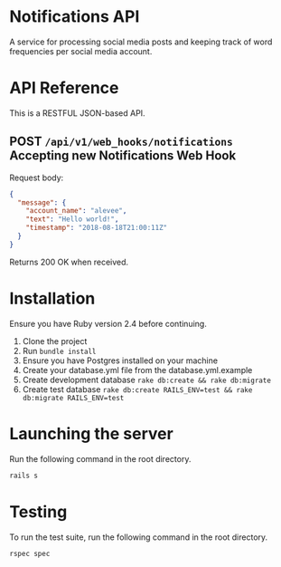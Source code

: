# Notifications API

A service for processing social media posts and keeping track of word frequencies per social media account.

# API Reference

This is a RESTFUL JSON-based API.

## POST `/api/v1/web_hooks/notifications` Accepting new Notifications Web Hook

Request body:

```json
{
  "message": {
    "account_name": "alevee",
    "text": "Hello world!",
    "timestamp": "2018-08-18T21:00:11Z"
  }
}
```

Returns 200 OK when received.

# Installation

Ensure you have Ruby version 2.4 before continuing.

1. Clone the project
2. Run `bundle install`
3. Ensure you have Postgres installed on your machine
4. Create your database.yml file from the database.yml.example
5. Create development database `rake db:create && rake db:migrate`
6. Create test database `rake db:create RAILS_ENV=test && rake db:migrate RAILS_ENV=test`

# Launching the server

Run the following command in the root directory.

```bash
rails s
```

# Testing

To run the test suite, run the following command in the root directory.

```bash
rspec spec
```